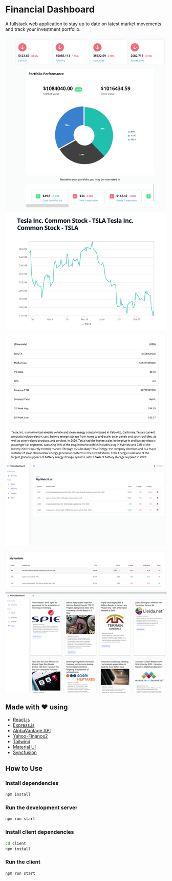 # Financial Dashboard

A fullstack web application to stay up to date on latest market movements and track your investment portfolio.

![Alt text](image-6.png)
![Alt text](image.png)

![Alt text](image-1.png)
![Alt text](image-3.png)

<!-- ![Alt text](image-4.png) -->

![Alt text](image-7.png)
![Alt text](image-5.png)

## Made with ❤️ using

- [React.js](https://react.dev/)
- [Express.js](https://expressjs.com/)
- [AlphaVantage API](https://www.alphavantage.co/documentation/)
- [Yahoo-Finance2](https://www.npmjs.com/package/yahoo-finance2)
- [Tailwind](https://tailwindcss.com/)
- [Material UI](https://mui.com/material-ui/)
- [Syncfusion](https://www.syncfusion.com/react-components)

## How to Use

### Install dependencies

```bash
npm install
```

### Run the development server

```bash
npm run start
```

### Install client dependencies

```bash
cd client
npm install
```

### Run the client

```bash
npm run start
```
